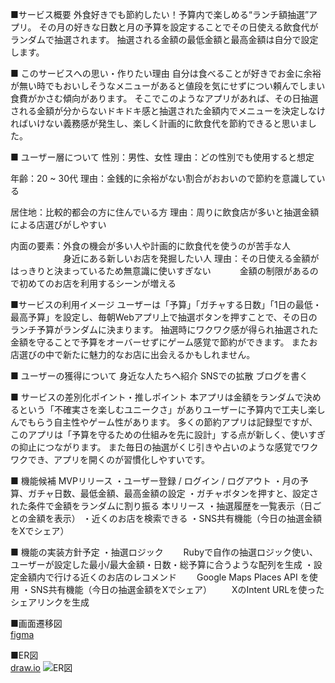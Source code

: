 ■サービス概要 
外食好きでも節約したい！予算内で楽しめる“ランチ額抽選”アプリ。
その月の好きな日数と月の予算を設定することでその日使える飲食代がランダムで抽選されます。
抽選される金額の最低金額と最高金額は自分で設定します。

■ このサービスへの思い・作りたい理由 
自分は食べることが好きでお金に余裕が無い時でもおいしそうなメニューがあると値段を気にせずについ頼んでしまい食費がかさむ傾向があります。
そこでこのようなアプリがあれば、その日抽選される金額が分からないドキドキ感と抽選された金額内でメニューを決定しなければいけない義務感が発生し、楽しく計画的に飲食代を節約できると思いました。

■ ユーザー層について 
性別：男性、女性
理由：どの性別でも使用すると想定

年齢：20 ~ 30代
理由：金銭的に余裕がない割合がおおいので節約を意識している

居住地：比較的都会の方に住んでいる方
理由：周りに飲食店が多いと抽選金額による店選びがしやすい

内面の要素：外食の機会が多い人や計画的に飲食代を使うのが苦手な人
　　　　　　身近にある新しいお店を発掘したい人 
理由：その日使える金額がはっきりと決まっているため無意識に使いすぎない
　　　金額の制限があるので初めてのお店を利用するシーンが増える

■サービスの利用イメージ
ユーザーは「予算」「ガチャする日数」「1日の最低・最高予算」を設定し、毎朝Webアプリ上で抽選ボタンを押すことで、その日のランチ予算がランダムに決まります。
抽選時にワクワク感が得られ抽選された金額を守ることで予算をオーバーせずにゲーム感覚で節約ができます。
またお店選びの中で新たに魅力的なお店に出会えるかもしれません。

■ ユーザーの獲得について
身近な人たちへ紹介 SNSでの拡散 ブログを書く

■ サービスの差別化ポイント・推しポイント
本アプリは金額をランダムで決めるという「不確実さを楽しむユニークさ」がありユーザーに予算内で工夫し楽しんでもらう自主性やゲーム性があります。
多くの節約アプリは記録型ですが、このアプリは「予算を守るための仕組みを先に設計」する点が新しく、使いすぎの抑止につながります。
また毎日の抽選がくじ引きや占いのような感覚でワクワクでき、アプリを開くのが習慣化しやすいです。

■ 機能候補
MVPリリース
・ユーザー登録 / ログイン / ログアウト
・月の予算、ガチャ日数、最低金額、最高金額の設定
・ガチャボタンを押すと、設定された条件で金額をランダムに割り振る 
本リリース
・抽選履歴を一覧表示（日ごとの金額を表示）
・近くのお店を検索できる
・SNS共有機能（今日の抽選金額をXでシェア）

■ 機能の実装方針予定
・抽選ロジック
　　Rubyで自作の抽選ロジック使い、ユーザーが設定した最小/最大金額・日数・総予算に合うような配列を生成
・設定金額内で行ける近くのお店のレコメンド
　　Google Maps Places API を使用
・SNS共有機能（今日の抽選金額をXでシェア）
　　XのIntent URLを使ったシェアリンクを生成

■画面遷移図 <br>
[figma](https://www.figma.com/design/ekoo5KtKJYKnr7l2XwvynN/%E3%83%9D%E3%83%BC%E3%83%88%E3%83%95%E3%82%A9%E3%83%AA%E3%82%AA%E7%94%BB%E9%9D%A2%E9%81%B7%E7%A7%BB%E5%9B%B3?node-id=0-1&t=jgNeXuRBdksFHd2S-1)

■ER図 <br>
[draw.io](https://viewer.diagrams.net/?tags=%7B%7D&lightbox=1&highlight=0000ff&edit=_blank&layers=1&nav=1&title=%E3%83%9D%E3%83%BC%E3%83%88%E3%83%95%E3%82%A9%E3%83%AA%E3%82%AAER%E5%9B%B3.drawio&dark=auto#R%3Cmxfile%3E%3Cdiagram%20id%3D%22R2lEEEUBdFMjLlhIrx00%22%20name%3D%22Page-1%22%3E7Z1dc9q6FoZ%2FDTPnXCRjYwzkMqTJ3jMn3buTdqbtFSOwAE39QWVRoL%2F%2BSFi2MRLEToyh1upkprYsZNB6tR7rY1kd5yHY%2FEXRcvEx8rDf6VrepuN86HS7Xcsd8P9EyjZJsYe2m6TMKfFkWp7wmfzGMtGSqSvi4biQkUWRz8iymDiNwhBPWSENURqti9lmkV%2B86xLNsZLweYp8NfUr8dgiSR26Vp7%2BNybzRXpn25JXApRmlgnxAnnRupCEN%2BwpCpn8ip8wDVCIQ8avfET0B6Yd93HBmPil953uE%2F%2Bbidy38yia%2BxgtSXw7jQKePI15lqcZCogv6nmvoJEsiN%2FOeew4DzSKWHIUbB6wL4yVmiH5Tk9Hrmb1QEW5JT4Qfx1axF8vvq8%2F%2Ffq2uv%2F3pzX7ciNL%2BYX8lazfVYxpLCuIbdNa53W1FIcMTUTSKGaIMikOx%2BIJ3NwMkZD%2FMueDvTv3fbSMyS57krIgvveMttGKpQWlZ6MZ2WDvJdGGyMtl8swLE6eicFHLn%2BWXEZeRT%2BYhP57yny7uOKI45t%2FlGcVM5liwwJeHaj2lPxpThjd7SbLe%2FsJRgBnd8izyak%2FKQ7aZm26qqXWuwO5Qpi321Ofa1q21968r24EU2Dy7U243fiBNV8GMXcWMpy34InQ%2FWkSU%2FBZ282U971t1d74mgc%2BF%2BzdG3kHSKNp5kJ11iO8%2FRH4kTB9GIVasLzJ5NFp%2BQXSOmUxYRkQ2NHfE%2F3jlPVi3bsfl3%2FWBn9v5Of8T2Sl7iMKYUa4yUQbmxl5jYfARi5ayUB%2FP0vKptII4nkSM8XZ5TA8nW8brIpGqcEpqIs1XuwgcRQSf%2FndUBvz3M4L8F%2B6iUTj3E6PtPDbKjaaxrLaus%2Fo9rPjDhhvx6pz5O6e7IJ6HeSMerReE4c9LNBWZ1pxarzXfky3gdXPt2cepaB5ZWF5plUtDPndYIWK8%2FaxCL1Zsnn3Pt8ugp8iAZ3986oweOsPhhMxF85GndxeWR%2BrHk7yjmIuAhPPn5JP9A%2F24V6KfzfHm7taqp1LFNSAoF%2BBSCi7WGeHSvzRc%2BuVF0IzvwB5JyzsvWdzStmo7WQaKBnCAiJ%2FBhbcf7r7%2FGLhcg2SMg4mt9jiBJk3T5O7SNLErdFhbhhO7vLXazhNb7bGGZPojRAEGprxDN%2BZBxVI7vUCVpqlidy%2BOFatCX7VtXMnaAIDFttTu6pRifk9vjLLRr6HHExjJYWMyXSqox0C8qD1fwEvjeHEvj5ehwXgZlDZY%2B%2FFyp%2BhgtfQAL7Wop814sRc%2FJ%2F9Mtt%2FneDJ4%2BT0bvnzf%2FtbM2wJcTsNFUVFZ3hyHy7BBuGhVUKEH%2B2eh5RVjHW8SrQaL9mervVccTul2KcCyRHG8jqjHr%2F8nGRT7b2t5UqNkjKNJhYlaoMmZaJItlr0YTSp0WNtPk76ZNFE7qxTHmGUkGbPoB6944EkV0RjHEwcm7K8AKL1LA8XpAlEOG4V5SHHUsYoDpsS84sQgGKdKOv4FXCkjHfPAAnP2VwCWwcXB0top%2Bzd5h56hYFGHLSgOcDDBdLw3cw9Uqagb86gCU%2FWXp4pTNj72fFRp7Uz9m7zDwFCqqPP03LIzQgPESBTCANhbRGMcUtKxF0DKJZHSZHi9XgYVBkLbj5SkUZiHlJ46DlpACnRSqmvGPKLAkq8rIEqTMfV6GcCaL6VRGEgUdQC0QBSYUXmjcMzDCqz9ugKsNBlcr5cBLP5SGoWBWFFHQFehBAv2xsmbW2Doq5JmzCOKOoAKRGmaKL0m4%2Br1cQkVRkANIMqdmURx1QHQJY1%2BEU%2B8zhhAUkUqxoHEVYdNASSNg6TJCHq9DCoMfLYfJEmjMBAk6rjnin8AGFJJJeYxBF5EfAUMuXigvNvaVxG%2FyTu4hjJEHeQkgdg6BihSSSdtpoj%2BRf%2FqWMZk5XGPDZveFCVx0%2BtK4J7a9sZJpy%2BLZq3B%2BeutB9Go5Z4Bqmx9YZWWxvGtbo7o4FwyUIcTTNrrBl4hnVWFOqAAu93UqqDjDwiOXbHJv6KoMsU1ISmIS63azTwDYjSL8xpGjDra8HRpxDT2ts8uvEs6qwp1uEFskTn%2BczFzFbIxDysQmHoFWNEszmsYK60NTH3dWvAG6awq1HVVAW%2FkC387TgajMrbwhoTnmAJcqsjHOLiktwS4XBIuug1wmqVLlZf1tYwuTnlztZ0umnf1eRStxx7axgCW9yjHOLDYNsQUXQNZNCv3miWLbbc2qqjE1ov90gZrO1tsW%2B3ABiQco4DfErot7xOPgXiBAKNrwItmUV%2FDeNEsyzEHL3elDdZ6vGgW%2BARoA3ipQzzm4UUziQt4aRwvuu1wmsZLaxeNv%2B4hskYAeLE1s7CwMXRd6jGQL9B9uQa%2BaHbHaZgvVSbgWscX6L7kOlC7L7AzdF3qaTNf9HvQqRN5gJf6I14T4hzHi2aPnLPhRa8DeG2C0ipaDRf971YDE7YY0fFu5VgH4l4riaXNLDnyaKJO3IlVIRD2WlREL%2B1MnIx6tTQuIeuGnKF7Af3Mcg8CVZ48swbxrrhXnRLO18%2FU7EViUOBr3g6gq2lr9iP5c2OSmgt9raKhEy%2FHGNSqqVLFNSIq6HHWPqD5BtDool8bBo3a5TQn%2FDVvBsAZW7NLCQTA1iAcA%2BECqzGuAS66GNiG4WLwaowerMbI60JdjSGmxgrzZECVSpoxkCoVIuqBKmejijb4tWGsVBglbR1Wyhus9VjRbFcC68drEI55bIFtK66DLbrw12bZ0t6dK143WNYKgC22Zu8KNGUr5EOIUh36MRAx0H25CsToQmAbRozB3RcXui9ZXfTV7gvEKNWlHvMA04ctE64BMNog2GYBUyWcoG2A6ZdfCNp%2BwKh9WQhSqks95gHmrsS0%2Fm59X8IOu1u0AQ69e0p3Znt8SYSxQ02eGKBwK8QgfgJOWcM%2F9kT8HE40%2BoG%2Fytpx0jL2cnAL0%2B23%2FZPv4uTWTU8%2FbPYvfkgBpkpEaoGlwDpWMbJasDfHZf2NrQNClkixjxj5hQtf44RwPgmK5pK8Sbs46cr2LLY7LSOOVnSK5cdypSgl2XaxJMc%2BkF1SN0pBdUXC6PrMj27nvte5u98dcI%2F1KP3Wna2IUVjkGU2wXxSiEmkgWjuZIv9eXgi4V9l5t10Iwp5vKz6uiCeSfb0POicCWIqOkqdZZX3S3ekd3axbazhwDgxei44OPhDNZjF%2Br5mPxOWVeHQ9t2fBG8K%2B7R3veQ1%2BljsNcZL6DNUbZd7Hrsn7JE31lD7SpWgH%2Fqes47qcnzr0Lr3ugXcp66a6h27qsKD63NQR%2FeoeuPs%2Bkw6iIOT%2Bz1WUXriJd4K%2B5xns%2FnKz00F6nR%2FNd%2F9n7i13eKkLlPfgXzq5jfzEBfxgSWeWt%2FSyHvKU37MHxY0L%2B7XIsl%2F0pf33e0F%2BSiNh1Dw7f0JdfIw8YZLH%2FwM%3D%3C%2Fdiagram%3E%3C%2Fmxfile%3E)
![ER図](https://i.gyazo.com/60fc2612747976f8ded5cf0cb50d4028.png)
